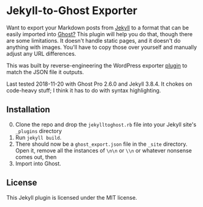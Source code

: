 Jekyll-to-Ghost Exporter
========================

Want to export your Markdown posts from [Jekyll](http://jekyllrb.com) to a format that can be easily imported into [Ghost?](http://ghost.org) This plugin will help you do that, though there are some limitations. It doesn't handle static pages, and it doesn't do anything with images. You'll have to copy those over yourself and manually adjust any URL differences.

This was built by reverse-engineering the WordPress exporter [plugin](http://wordpress.org/plugins/ghost/) to match the JSON file it outputs.

Last tested 2018-11-20 with Ghost Pro 2.6.0 and Jekyll 3.8.4. It chokes on code-heavy stuff; I think it has to do with syntax highlighting.


Installation
------------

0. Clone the repo and drop the `jekylltoghost.rb` file into your Jekyll site's `_plugins` directory
1. Run `jekyll build`.
2. There should now be a `ghost_export.json` file in the `_site` directory. Open it, remove all the instances of `\n\n` or `\\n` or whatever nonsense comes out, then 
3. Import into Ghost.


License
-------

This Jekyll plugin is licensed under the MIT license.
